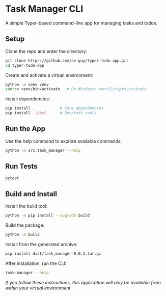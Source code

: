 # Task Manager CLI

A simple Typer-based command-line app for managing tasks and todos.

## Setup

Clone the repo and enter the directory:

```bash
git clone https://github.com/av-guy/typer-todo-app.git
cd typer-todo-app
```

Create and activate a virtual environment:

```bash
python -m venv venv
source venv/bin/activate   # On Windows: venv\Scripts\activate
```

Install dependencies:

```bash
pip install .           # Core dependencies
pip install .[dev]      # Dev/test tools
```

## Run the App

Use the help command to explore available commands:

```bash
python -m src.task_manager --help
```

## Run Tests

```bash
pytest
```

## Build and Install

Install the build tool:

```bash
python -m pip install --upgrade build
```

Build the package:

```bash
python -m build
```

Install from the generated archive:

```bash
pip install dist/task_manager-0.0.1.tar.gz
```

After installation, run the CLI:

```bash
task-manager --help
```

_If you follow these instructions, this application will only be available from within your virtual environment_
